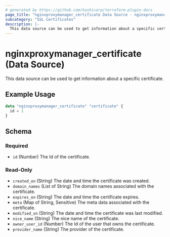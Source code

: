 ```yaml
---
# generated by https://github.com/hashicorp/terraform-plugin-docs
page_title: "nginxproxymanager_certificate Data Source - nginxproxymanager"
subcategory: "SSL Certificates"
description: |-
  This data source can be used to get information about a specific certificate.
---
```


# nginxproxymanager_certificate (Data Source)

This data source can be used to get information about a specific certificate.


## Example Usage

```terraform
data "nginxproxymanager_certificate" "certificate" {
  id = 1
}
```

<!-- schema generated by tfplugindocs -->
## Schema

### Required

- `id` (Number) The Id of the certificate.

### Read-Only

- `created_on` (String) The date and time the certificate was created.
- `domain_names` (List of String) The domain names associated with the certificate.
- `expires_on` (String) The date and time the certificate expires.
- `meta` (Map of String, Sensitive) The meta data associated with the certificate.
- `modified_on` (String) The date and time the certificate was last modified.
- `nice_name` (String) The nice name of the certificate.
- `owner_user_id` (Number) The Id of the user that owns the certificate.
- `provider_name` (String) The provider of the certificate.
